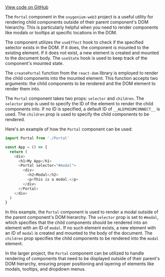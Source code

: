 [View code on GitHub](https://github.com/oxygenium/oxygenium-web3/.autodoc/docs/json/packages/web3-react/src/components/Common/Portal)

The `Portal` component in the `oxygenium-web3` project is a useful utility for rendering child components outside of their parent component's DOM hierarchy. This is particularly helpful when you need to render components like modals or tooltips at specific locations in the DOM.

The component utilizes the `useEffect` hook to check if the specified selector exists in the DOM. If it does, the component is mounted to the existing element. If it does not exist, a new element is created and mounted to the document body. The `useState` hook is used to keep track of the component's mounted state.

The `createPortal` function from the `react-dom` library is employed to render the child components into the mounted element. This function accepts two arguments: the child components to be rendered and the DOM element to render them into.

The `Portal` component takes two props: `selector` and `children`. The `selector` prop is used to specify the ID of the element to render the child components into. If no ID is specified, a default ID of `__ALEPHIUMCONNECT__` is used. The `children` prop is used to specify the child components to be rendered.

Here's an example of how the `Portal` component can be used:

```javascript
import Portal from './Portal'

const App = () => {
  return (
    <div>
      <h1>My App</h1>
      <Portal selector="#modal">
        <div>
          <h2>Modal</h2>
          <p>This is a modal.</p>
        </div>
      </Portal>
    </div>
  )
}
```

In this example, the `Portal` component is used to render a modal outside of the parent component's DOM hierarchy. The `selector` prop is set to `#modal`, which specifies that the child components should be rendered into an element with an ID of `modal`. If no such element exists, a new element with an ID of `modal` is created and mounted to the body of the document. The `children` prop specifies the child components to be rendered into the `modal` element.

In the larger project, the `Portal` component can be utilized to handle rendering of components that need to be displayed outside of their parent's DOM hierarchy, ensuring proper positioning and layering of elements like modals, tooltips, and dropdown menus.
